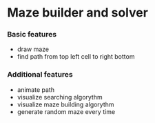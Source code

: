 # Maze builder and solver

### Basic features
* draw maze
* find path from top left cell to right bottom
### Additional features
* animate path
* visualize searching algorythm
* visualize maze building algorythm
* generate random maze every time
